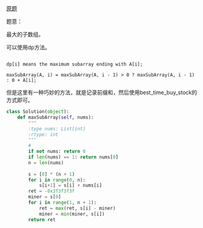 [原题](https://leetcode.com/problems/maximum-subarray/)

题意：

最大的子数组。


可以使用dp方法。

```

dp[i] means the maximum subarray ending with A[i];

maxSubArray(A, i) = maxSubArray(A, i - 1) > 0 ? maxSubArray(A, i - 1) : 0 + A[i]; 

```

但是这里有一种巧妙的方法，就是记录前缀和，然后使用best_time_buy_stock的方式即可。

```Python
class Solution(object):
    def maxSubArray(self, nums):
        """
        :type nums: List[int]
        :rtype: int
        """
        # 
        if not nums: return 0
        if len(nums) == 1: return nums[0]
        n = len(nums)
        
        s = [0] * (n + 1)
        for i in range(0, n):
            s[i+1] = s[i] + nums[i]
        ret = -0x3f3f3f3f
        miner = s[0]
        for i in range(1, n + 1):
            ret = max(ret, s[i] - miner)
            miner = min(miner, s[i])
        return ret
        

```


